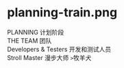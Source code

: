 # planning-train.png

PLANNING 计划阶段  
THE TEAM 团队  
Developers & Testers 开发和测试人员  
Stroll Master 漫步大师 `>`牧羊犬  
